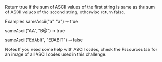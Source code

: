Return true if the sum of ASCII values of the first string is same as the sum of ASCII values of the second string, otherwise return false.

Examples
sameAscii("a", "a") ➞ true

sameAscii("AA", "B@") ➞ true

sameAscii("EdAbIt", "EDABIT") ➞ false

Notes
If you need some help with ASCII codes, check the Resources tab for an image of all ASCII codes used in this challenge.
